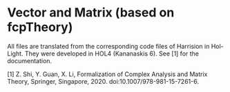 # Vector and Matrix (based on fcpTheory)

All files are translated from the corresponding code files of Harrision in Hol-Light. They were developed in HOL4 (Kananaskis 6). See [1] for the documentation.

[1] Z. Shi, Y. Guan, X. Li, Formalization of Complex Analysis and Matrix Theory,
    Springer, Singapore, 2020. doi:10.1007/978-981-15-7261-6.
